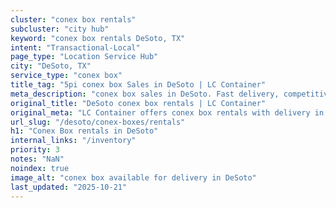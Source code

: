 ```yaml
---
cluster: "conex box rentals"
subcluster: "city hub"
keyword: "conex box rentals DeSoto, TX"
intent: "Transactional-Local"
page_type: "Location Service Hub"
city: "DeSoto, TX"
service_type: "conex box"
title_tag: "5pi conex box Sales in DeSoto | LC Container"
meta_description: "conex box sales in DeSoto. Fast delivery, competitive pricing. Serving conex boxes area. Quote ID: REN. Call (214) 524-4168 for your free quote today."
original_title: "DeSoto conex box rentals | LC Container"
original_meta: "LC Container offers conex box rentals with delivery in DeSoto, TX. Local. Fast quotes. Since 2003."
url_slug: "/desoto/conex-boxes/rentals"
h1: "Conex Box rentals in DeSoto"
internal_links: "/inventory"
priority: 3
notes: "NaN"
noindex: true
image_alt: "conex box available for delivery in DeSoto"
last_updated: "2025-10-21"
---
```


<!-- TODO: Add unique city/inventory copy, images, and internal links here. -->
